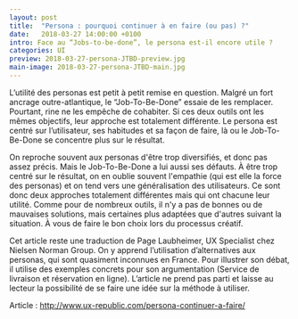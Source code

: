 ```yaml
---
layout: post
title:  "Persona : pourquoi continuer à en faire (ou pas) ?"
date:   2018-03-27 14:00:00 +0100
intro: Face au “Jobs-to-be-done”, le persona est-il encore utile ?
categories: UI
preview: 2018-03-27-persona-JTBD-preview.jpg
main-image: 2018-03-27-persona-JTBD-main.jpg
---
```


L’utilité des personas est petit à petit remise en question. Malgré un fort ancrage outre-atlantique, le “Job-To-Be-Done” essaie de les remplacer. Pourtant, rine ne les empêche de cohabiter. Si ces deux outils ont les mêmes objectifs, leur approche est totalement différente. Le persona est centré sur l’utilisateur, ses habitudes et sa façon de faire, là ou le Job-To-Be-Done se concentre plus sur le résultat.

On reproche souvent aux personas d'être trop diversifiés, et donc pas assez précis. Mais le Job-To-Be-Done a lui aussi ses défauts. À être trop centré sur le résultat, on en oublie souvent l'empathie (qui est elle la force des personas) et on tend vers une généralisation des utilisateurs.
Ce sont donc deux approches totalement différentes mais qui ont chacune leur utilité. Comme pour de nombreux outils, il n'y a pas de bonnes ou de mauvaises solutions, mais certaines plus adaptées que d'autres suivant la situation. À vous de faire le bon choix lors du processus créatif.

Cet article reste une traduction de Page Laubheimer, UX Specialist chez Nielsen Norman Group. On y apprend l’utilisation d’alternatives aux personas, qui sont quasiment inconnues en France.
Pour illustrer son débat, il utilise des exemples concrets pour son argumentation (Service de livraison et réservation en ligne). L’article ne prend pas parti et laisse au lecteur la possibilité de se faire une idée sur la méthode à utiliser.

Article : http://www.ux-republic.com/persona-continuer-a-faire/
